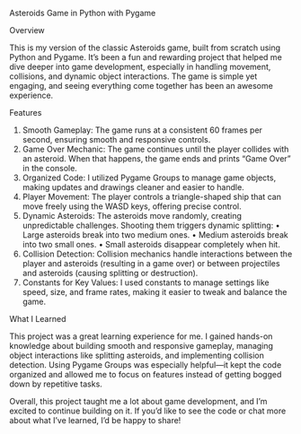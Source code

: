 Asteroids Game in Python with Pygame

Overview

This is my version of the classic Asteroids game, built from scratch using Python and Pygame. It’s been a fun and rewarding project that helped me dive deeper into game development, especially in handling movement, collisions, and dynamic object interactions. The game is simple yet engaging, and seeing everything come together has been an awesome experience.

Features

1.	Smooth Gameplay: The game runs at a consistent 60 frames per second, ensuring smooth and responsive controls.
2.	Game Over Mechanic: The game continues until the player collides with an asteroid. When that happens, the game ends and prints “Game Over” in the console.
3.	Organized Code: I utilized Pygame Groups to manage game objects, making updates and drawings cleaner and easier to handle.
4.	Player Movement: The player controls a triangle-shaped ship that can move freely using the WASD keys, offering precise control.
5.	Dynamic Asteroids: The asteroids move randomly, creating unpredictable challenges. Shooting them triggers dynamic splitting:
	•	Large asteroids break into two medium ones.
	•	Medium asteroids break into two small ones.
	•	Small asteroids disappear completely when hit.
6.	Collision Detection: Collision mechanics handle interactions between the player and asteroids (resulting in a game over) or between projectiles and asteroids (causing splitting or destruction).
7.	Constants for Key Values: I used constants to manage settings like speed, size, and frame rates, making it easier to tweak and balance the game.

What I Learned

This project was a great learning experience for me. I gained hands-on knowledge about building smooth and responsive gameplay, managing object interactions like splitting asteroids, and implementing collision detection. Using Pygame Groups was especially helpful—it kept the code organized and allowed me to focus on features instead of getting bogged down by repetitive tasks.

Overall, this project taught me a lot about game development, and I’m excited to continue building on it. If you’d like to see the code or chat more about what I’ve learned, I’d be happy to share!
